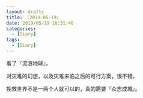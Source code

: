 ```yaml
---
layout: drafts
title: 『2019-05-19』
date: 2019/05/19 18:31:40
categories:
  - [Diary]
tags:
  - [Diary]
---
```


看了『流浪地球』。

对灾难的幻想，以及灾难来临之后的可行方案，很不错。

挽救世界不是一两个人就可以的，真的需要『众志成城』。
